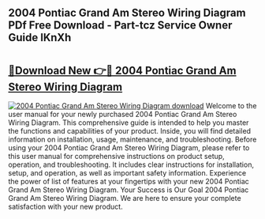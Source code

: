 ## 2004 Pontiac Grand Am Stereo Wiring Diagram PDf Free Download - Part-tcz Service Owner Guide lKnXh

# <h2><a href="http://dfqkt34.blite.top/?on=2004+Pontiac+Grand+Am+Stereo+Wiring+Diagram">🔗Download New 👉🔴 2004 Pontiac Grand Am Stereo Wiring Diagram</a></h2>

[![2004 Pontiac Grand Am Stereo Wiring Diagram download](https://i.imgur.com/lujVjoI.png)](http://dfqkt34.blite.top/?on=2004+Pontiac+Grand+Am+Stereo+Wiring+Diagram)
Welcome to the user manual for your newly purchased 2004 Pontiac Grand Am Stereo Wiring Diagram. This comprehensive guide is intended to help you master the functions and capabilities of your product. Inside, you will find detailed information on installation, usage, maintenance, and troubleshooting. Before using your 2004 Pontiac Grand Am Stereo Wiring Diagram, please refer to this user manual for comprehensive instructions on product setup, operation, and troubleshooting. It includes clear instructions for installation, setup, and operation, as well as important safety information. Experience the power of list of features at your fingertips with your new 2004 Pontiac Grand Am Stereo Wiring Diagram. Your Success is Our Goal 2004 Pontiac Grand Am Stereo Wiring Diagram. We are here to ensure your complete satisfaction with your new product.
